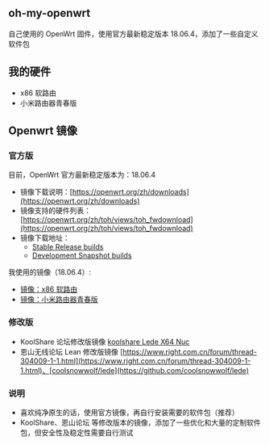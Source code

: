 ## oh-my-openwrt

自己使用的 OpenWrt 固件，使用官方最新稳定版本 18.06.4，添加了一些自定义软件包

## 我的硬件

* x86 软路由
* 小米路由器青春版

## Openwrt 镜像

### 官方版

目前，OpenWrt 官方最新稳定版本为：18.06.4

* 镜像下载说明：[https://openwrt.org/zh/downloads](https://openwrt.org/zh/downloads)
* 镜像支持的硬件列表：[https://openwrt.org/zh/toh/views/toh_fwdownload](https://openwrt.org/zh/toh/views/toh_fwdownload)
* 镜像下载地址：
  * [Stable Release builds](https://downloads.openwrt.org/releases/)
  * [Development Snapshot builds](https://downloads.openwrt.org/snapshots/targets/)

我使用的镜像（18.06.4）:

* [镜像：x86 软路由](https://downloads.openwrt.org/releases/18.06.4/targets/x86/64/openwrt-18.06.4-x86-64-combined-squashfs.img.gz)
* [镜像：小米路由器青春版](https://downloads.openwrt.org/releases/18.06.1/targets/ramips/mt76x8/openwrt-18.06.1-ramips-mt76x8-miwifi-nano-squashfs-sysupgrade.bin)

### 修改版

* KoolShare 论坛修改版镜像 [koolshare Lede X64 Nuc](http://firmware.koolshare.cn/LEDE_X64_fw867/)
* 恩山无线论坛 Lean 修改版镜像 [https://www.right.com.cn/forum/thread-304009-1-1.html](https://www.right.com.cn/forum/thread-304009-1-1.html)、[coolsnowwolf/lede](https://github.com/coolsnowwolf/lede)

### 说明

* 喜欢纯净原生的话，使用官方镜像，再自行安装需要的软件包（推荐）
* KoolShare、恩山论坛 等修改版本的镜像，添加了一些优化和大量的定制软件包，但安全性及稳定性需要自行测试